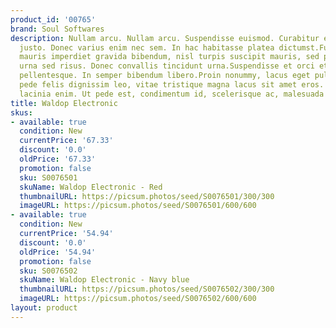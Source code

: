 ```yaml
---
product_id: '00765'
brand: Soul Softwares
description: Nullam arcu. Nullam arcu. Suspendisse euismod. Curabitur eleifend fermentum
  justo. Donec varius enim nec sem. In hac habitasse platea dictumst.Fusce convallis,
  mauris imperdiet gravida bibendum, nisl turpis suscipit mauris, sed placerat ipsum
  urna sed risus. Donec convallis tincidunt urna.Suspendisse et orci et arcu porttitor
  pellentesque. In semper bibendum libero.Proin nonummy, lacus eget pulvinar lacinia,
  pede felis dignissim leo, vitae tristique magna lacus sit amet eros. Nam aliquam
  lacinia enim. Ut pede est, condimentum id, scelerisque ac, malesuada non, quam.
title: Waldop Electronic
skus:
- available: true
  condition: New
  currentPrice: '67.33'
  discount: '0.0'
  oldPrice: '67.33'
  promotion: false
  sku: S0076501
  skuName: Waldop Electronic - Red
  thumbnailURL: https://picsum.photos/seed/S0076501/300/300
  imageURL: https://picsum.photos/seed/S0076501/600/600
- available: true
  condition: New
  currentPrice: '54.94'
  discount: '0.0'
  oldPrice: '54.94'
  promotion: false
  sku: S0076502
  skuName: Waldop Electronic - Navy blue
  thumbnailURL: https://picsum.photos/seed/S0076502/300/300
  imageURL: https://picsum.photos/seed/S0076502/600/600
layout: product
---
```

